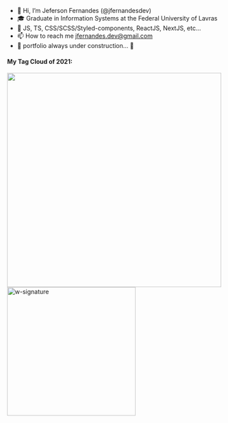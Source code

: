 - 👋 Hi, I’m Jeferson Fernandes (@jfernandesdev)
- 🎓 Graduate in Information Systems at the Federal University of Lavras
- 🚀 JS, TS, CSS/SCSS/Styled-components, ReactJS, NextJS, etc...
- 📫 How to reach me jfernandes.dev@gmail.com
- 🚧  portfolio always under construction... 🚧


#### My Tag Cloud of 2021:

<img src="https://i.ibb.co/4SqWqgQ/tag-clound.png" border="0" width='500px' />

<br />

<img src="https://i.ibb.co/n1SbQZw/w-signature.png" alt="w-signature" border="0" width='300px' />
